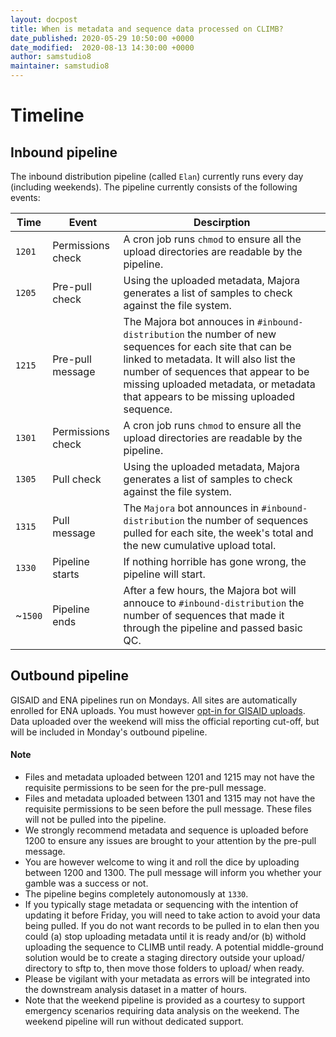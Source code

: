 ```yaml
---
layout: docpost
title: When is metadata and sequence data processed on CLIMB?
date_published: 2020-05-29 10:50:00 +0000
date_modified:  2020-08-13 14:30:00 +0000
author: samstudio8
maintainer: samstudio8
---
```


# Timeline
## Inbound pipeline

The inbound distribution pipeline (called `Elan`) currently runs every day (including weekends). 
The pipeline currently consists of the following events:

| Time    | Event | Descirption |
|---------|-------|-------------|
| `1201` | Permissions check | A cron job runs `chmod` to ensure all the upload directories are readable by the pipeline. |
| `1205` | Pre-pull check | Using the uploaded metadata, Majora generates a list of samples to check against the file system. |
| `1215` | Pre-pull message | The Majora bot annouces in `#inbound-distribution` the number of new sequences for each site that can be linked to metadata. It will also list the number of sequences that appear to be missing uploaded metadata, or metadata that appears to be missing uploaded sequence. |
| `1301` | Permissions check | A cron job runs `chmod` to ensure all the upload directories are readable by the pipeline. |
| `1305` | Pull check | Using the uploaded metadata, Majora generates a list of samples to check against the file system. |
| `1315` | Pull message | The `Majora` bot announces in `#inbound-distribution` the number of sequences pulled for each site, the week's total and the new cumulative upload total. |
| `1330` | Pipeline starts | If nothing horrible has gone wrong, the pipeline will start. |
| ~`1500`  | Pipeline ends | After a few hours, the Majora bot will annouce to `#inbound-distribution` the number of sequences that made it through the pipeline and passed basic QC. |

## Outbound pipeline
GISAID and ENA pipelines run on Mondays. All sites are automatically enrolled for ENA uploads. You must however [opt-in for GISAID uploads](gisaid). Data uploaded over the weekend will miss the official reporting cut-off, but will be included in Monday's outbound pipeline.

#### Note

* Files and metadata uploaded between 1201 and 1215 may not have the requisite permissions to be seen for the pre-pull message.
* Files and metadata uploaded between 1301 and 1315 may not have the requisite permissions to be seen before the pull message. These files will not be pulled into the pipeline.
* We strongly recommend metadata and sequence is uploaded before 1200 to ensure any issues are brought to your attention by the pre-pull message.
* You are however welcome to wing it and roll the dice by uploading between 1200 and 1300. The pull message will inform you whether your gamble was a success or not.
* The pipeline begins completely autonomously at `1330`.
* If you typically stage metadata or sequencing with the intention of updating it before Friday, you will need to take action to avoid your data being pulled. If you do not want records to be pulled in to elan then you could (a) stop uploading metadata until it is ready and/or (b) withold uploading the sequence to CLIMB until ready. A potential middle-ground solution would be to create a staging directory outside your upload/ directory to sftp to, then move those folders to upload/ when ready.
* Please be vigilant with your metadata as errors will be integrated into the downstream analysis dataset in a matter of hours.
* Note that the weekend pipeline is provided as a courtesy to support emergency scenarios requiring data analysis on the weekend. The weekend pipeline will run without dedicated support.
